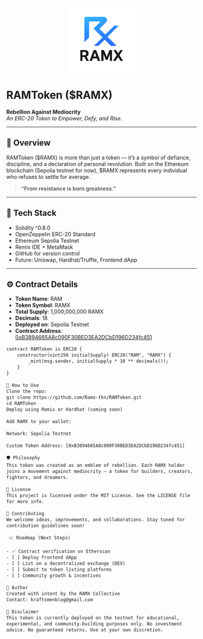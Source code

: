 <p align="center">
  <img src="./assets/RAMX%20logo.png" width="180" alt="RAMX Logo" />
</p>

# RAMToken ($RAMX)

**Rebellion Against Mediocrity**  
*An ERC-20 Token to Empower, Defy, and Rise.*

---

## 🦅 Overview

RAMToken ($RAMX) is more than just a token — it’s a symbol of defiance, discipline, and a declaration of personal revolution. Built on the Ethereum blockchain (Sepolia testnet for now), $RAMX represents every individual who refuses to settle for average.

> **“From resistance is born greatness.”**

---

## 🔧 Tech Stack

- Solidity ^0.8.0
- OpenZeppelin ERC-20 Standard
- Ethereum Sepolia Testnet
- Remix IDE + MetaMask
- GitHub for version control
- Future: Uniswap, Hardhat/Truffle, Frontend dApp

---

## ⚙️ Contract Details

- **Token Name**: RAM
- **Token Symbol**: RAMX
- **Total Supply**: 1,000,000,000 RAMX
- **Decimals**: 18
- **Deployed on**: Sepolia Testnet
- **Contract Address**: [0xB3894665A8c090F30BED3EA2DCbD196D234fc451](https://sepolia.etherscan.io/address/0xB3894665A8c090F30BED3EA2DCbD196D234fc451)

```solidity
contract RAMToken is ERC20 {
    constructor(uint256 initialSupply) ERC20("RAM", "RAMX") {
        _mint(msg.sender, initialSupply * 10 ** decimals());
    }
}

🚀 How to Use
Clone the repo:
git clone https://github.com/Ramx-tkn/RAMToken.git
cd RAMToken
Deploy using Remix or Hardhat (coming soon)

Add RAMX to your wallet:

Network: Sepolia Testnet

Custom Token Address: [0xB3894665A8c090F30BED3EA2DCbD196D234fc451]

🛡️ Philosophy
This token was created as an emblem of rebellion. Each RAMX holder joins a movement against mediocrity — a token for builders, creators, fighters, and dreamers.

📄 License
This project is licensed under the MIT License. See the LICENSE file for more info.

💬 Contributing
We welcome ideas, improvements, and collaborations. Stay tuned for contribution guidelines soon!

 📈 Roadmap (Next Steps)

- ✅ Contract verification on Etherscan  
- [ ] Deploy frontend dApp  
- [ ] List on a decentralized exchange (DEX)  
- [ ] Submit to token listing platforms  
- [ ] Community growth & incentives

🙌 Author
Created with intent by the RAMX Collective
Contact: kraftsmenblog@gmail.com

📌 Disclaimer
This token is currently deployed on the testnet for educational, experimental, and community-building purposes only. No investment advice. No guaranteed returns. Use at your own discretion.
